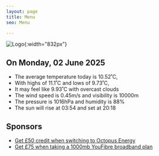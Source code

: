 ```yaml
---
layout: page
title: Menu
seo: Menu

---
```


![Logo](/images/logo.jpg){:width="832px"}

<!-- weather_marker starts -->
## On Monday, 02 June 2025

- The average temperature today is 10.52˚C,
- With highs of 11.1˚C and lows of 9.73˚C,
- It may feel like 9.93˚C with overcast clouds
- The wind speed is 0.45m/s and visibility is 10000m
- The pressure is 1016hPa and humidity is 88%
- The sun will rise at 03:54 and set at 20:18

<!-- weather_marker ends -->

## Sponsors

- [Get £50 credit when switching to Octopus Energy](https://bit.ly/3oD1nnS)
- [Get £75 when taking a 1000mb YouFibre broadband plan](https://aklam.io/91zWhU?)
